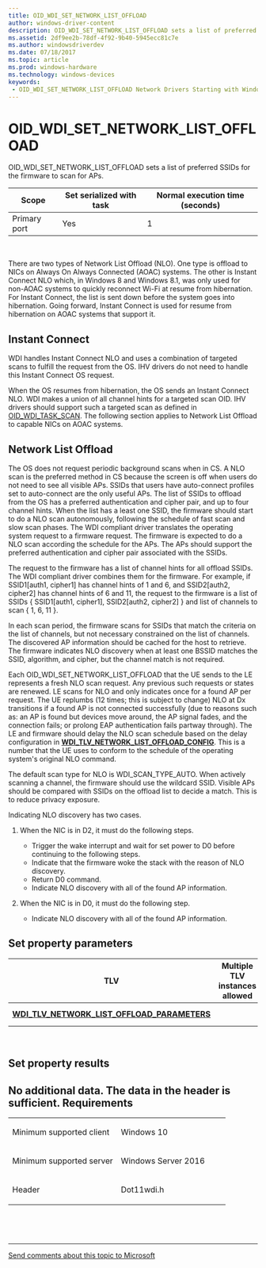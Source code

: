 ```yaml
---
title: OID_WDI_SET_NETWORK_LIST_OFFLOAD
author: windows-driver-content
description: OID_WDI_SET_NETWORK_LIST_OFFLOAD sets a list of preferred SSIDs for the firmware to scan for APs.
ms.assetid: 2df9ee2b-78df-4f92-9b40-5945ecc81c7e
ms.author: windowsdriverdev 
ms.date: 07/18/2017 
ms.topic: article 
ms.prod: windows-hardware 
ms.technology: windows-devices 
keywords:
 - OID_WDI_SET_NETWORK_LIST_OFFLOAD Network Drivers Starting with Windows Vista
---
```


# OID\_WDI\_SET\_NETWORK\_LIST\_OFFLOAD


OID\_WDI\_SET\_NETWORK\_LIST\_OFFLOAD sets a list of preferred SSIDs for the firmware to scan for APs.

| Scope        | Set serialized with task | Normal execution time (seconds) |
|--------------|--------------------------|---------------------------------|
| Primary port | Yes                      | 1                               |

 

There are two types of Network List Offload (NLO). One type is offload to NICs on Always On Always Connected (AOAC) systems. The other is Instant Connect NLO which, in Windows 8 and Windows 8.1, was only used for non-AOAC systems to quickly reconnect Wi-Fi at resume from hibernation. For Instant Connect, the list is sent down before the system goes into hibernation. Going forward, Instant Connect is used for resume from hibernation on AOAC systems that support it.

## Instant Connect


WDI handles Instant Connect NLO and uses a combination of targeted scans to fulfill the request from the OS. IHV drivers do not need to handle this Instant Connect OS request.

When the OS resumes from hibernation, the OS sends an Instant Connect NLO. WDI makes a union of all channel hints for a targeted scan OID. IHV drivers should support such a targeted scan as defined in [OID\_WDI\_TASK\_SCAN](oid-wdi-task-scan.md). The following section applies to Network List Offload to capable NICs on AOAC systems.

## Network List Offload


The OS does not request periodic background scans when in CS. A NLO scan is the preferred method in CS because the screen is off when users do not need to see all visible APs. SSIDs that users have auto-connect profiles set to auto-connect are the only useful APs. The list of SSIDs to offload from the OS has a preferred authentication and cipher pair, and up to four channel hints. When the list has a least one SSID, the firmware should start to do a NLO scan autonomously, following the schedule of fast scan and slow scan phases. The WDI compliant driver translates the operating system request to a firmware request. The firmware is expected to do a NLO scan according the schedule for the APs. The APs should support the preferred authentication and cipher pair associated with the SSIDs.

The request to the firmware has a list of channel hints for all offload SSIDs. The WDI compliant driver combines them for the firmware. For example, if SSID1\[auth1, cipher1\] has channel hints of 1 and 6, and SSID2\[auth2, cipher2\] has channel hints of 6 and 11, the request to the firmware is a list of SSIDs { SSID1\[auth1, cipher1\], SSID2\[auth2, cipher2\] } and list of channels to scan { 1, 6, 11 }.

In each scan period, the firmware scans for SSIDs that match the criteria on the list of channels, but not necessary constrained on the list of channels. The discovered AP information should be cached for the host to retrieve. The firmware indicates NLO discovery when at least one BSSID matches the SSID, algorithm, and cipher, but the channel match is not required.

Each OID\_WDI\_SET\_NETWORK\_LIST\_OFFLOAD that the UE sends to the LE represents a fresh NLO scan request. Any previous such requests or states are renewed. LE scans for NLO and only indicates once for a found AP per request. The UE replumbs (12 times; this is subject to change) NLO at Dx transitions if a found AP is not connected successfully (due to reasons such as: an AP is found but devices move around, the AP signal fades, and the connection fails; or prolong EAP authentication fails partway through). The LE and firmware should delay the NLO scan schedule based on the delay configuration in [**WDI\_TLV\_NETWORK\_LIST\_OFFLOAD\_CONFIG**](https://msdn.microsoft.com/library/windows/hardware/dn897851). This is a number that the UE uses to conform to the schedule of the operating system's original NLO command.

The default scan type for NLO is WDI\_SCAN\_TYPE\_AUTO. When actively scanning a channel, the firmware should use the wildcard SSID. Visible APs should be compared with SSIDs on the offload list to decide a match. This is to reduce privacy exposure.

Indicating NLO discovery has two cases.

1.  When the NIC is in D2, it must do the following steps.
    -   Trigger the wake interrupt and wait for set power to D0 before continuing to the following steps.
    -   Indicate that the firmware woke the stack with the reason of NLO discovery.
    -   Return D0 command.
    -   Indicate NLO discovery with all of the found AP information.

2.  When the NIC is in D0, it must do the following step.
    -   Indicate NLO discovery with all of the found AP information.

## Set property parameters


| TLV                                                                                                  | Multiple TLV instances allowed | Optional | Description         |
|------------------------------------------------------------------------------------------------------|--------------------------------|----------|---------------------|
| [**WDI\_TLV\_NETWORK\_LIST\_OFFLOAD\_PARAMETERS**](https://msdn.microsoft.com/library/windows/hardware/dn897852) |                                |          | The NLO parameters. |

 

## Set property results


No additional data. The data in the header is sufficient.
Requirements
------------

<table>
<colgroup>
<col width="50%" />
<col width="50%" />
</colgroup>
<tbody>
<tr class="odd">
<td><p>Minimum supported client</p></td>
<td><p>Windows 10</p></td>
</tr>
<tr class="even">
<td><p>Minimum supported server</p></td>
<td><p>Windows Server 2016</p></td>
</tr>
<tr class="odd">
<td><p>Header</p></td>
<td>Dot11wdi.h</td>
</tr>
</tbody>
</table>

 

 


--------------------
[Send comments about this topic to Microsoft](mailto:wsddocfb@microsoft.com?subject=Documentation%20feedback%20%5Bnetvista\netvista%5D:%20OID_WDI_SET_NETWORK_LIST_OFFLOAD%20%20RELEASE:%20%286/30/2017%29&body=%0A%0APRIVACY%20STATEMENT%0A%0AWe%20use%20your%20feedback%20to%20improve%20the%20documentation.%20We%20don't%20use%20your%20email%20address%20for%20any%20other%20purpose,%20and%20we'll%20remove%20your%20email%20address%20from%20our%20system%20after%20the%20issue%20that%20you're%20reporting%20is%20fixed.%20While%20we're%20working%20to%20fix%20this%20issue,%20we%20might%20send%20you%20an%20email%20message%20to%20ask%20for%20more%20info.%20Later,%20we%20might%20also%20send%20you%20an%20email%20message%20to%20let%20you%20know%20that%20we've%20addressed%20your%20feedback.%0A%0AFor%20more%20info%20about%20Microsoft's%20privacy%20policy,%20see%20http://privacy.microsoft.com/default.aspx. "Send comments about this topic to Microsoft")


